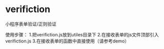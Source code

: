 # verifiction
小程序表单验证/正则验证

使用步骤：
	1.把verifiction.js放到utiles目录下
	2.在接收表单的js文件顶部引入verifiction.js
	3.在接收表单的函数中直接使用（请参考demo）